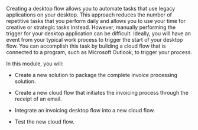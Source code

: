 Creating a desktop flow allows you to automate tasks that use legacy applications on your desktop. This approach reduces the number of repetitive tasks that you perform daily and allows you to use your time for creative or strategic tasks instead. However, manually performing the trigger for your desktop application can be difficult. Ideally, you will have an event from your typical work process to trigger the start of your desktop flow. You can accomplish this task by building a cloud flow that is connected to a program, such as Microsoft Outlook, to trigger your process.

In this module, you will:

- Create a new solution to package the complete invoice processing solution.

- Create a new cloud flow that initiates the invoicing process through the receipt of an email.

- Integrate an invoicing desktop flow into a new cloud flow.

- Test the new cloud flow.
